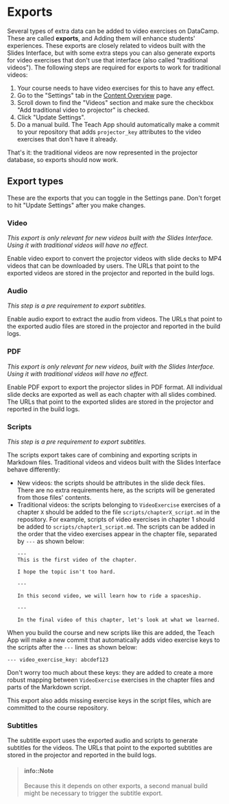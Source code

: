 # Exports

Several types of extra data can be added to video exercises on DataCamp.  These are called **exports**, and Adding them will enhance students' experiences. These exports are closely related to videos built with the Slides Interface, but with some extra steps you can also generate exports for video exercises that don't use that interface (also called "traditional videos"). The following steps are required for exports to work for traditional videos:

1. Your course needs to have video exercises for this to have any effect.
2. Go to the "Settings" tab in the [Content Overview](/interface/content-overview.md) page.
3. Scroll down to find the "Videos" section and make sure the checkbox "Add traditional video to projector" is checked.
4. Click "Update Settings".
5. Do a manual build. The Teach App should automatically make a commit to your repository that adds `projector_key` attributes to the video exercises that don't have it already.

That's it: the traditional videos are now represented in the projector database, so exports should now work.

## Export types

These are the exports that you can toggle in the Settings pane. Don't forget to hit "Update Settings" after you make changes.

### Video

*This export is only relevant for new videos built with the Slides Interface. Using it with traditional videos will have no effect.*

Enable video export to convert the projector videos with slide decks to MP4 videos that can be downloaded by users. The URLs that point to the exported videos are stored in the projector and reported in the build logs.

### Audio

*This step is a pre requirement to export subtitles.*

Enable audio export to extract the audio from videos. The URLs that point to the exported audio files are stored in the projector and reported in the build logs.

### PDF

*This export is only relevant for new videos, built with the Slides Interface. Using it with traditional videos will have no effect.*

Enable PDF export to export the projector slides in PDF format. All individual slide decks are exported as well as each chapter with all slides combined. The URLs that point to the exported slides are stored in the projector and reported in the build logs.

### Scripts

*This step is a pre requirement to export subtitles.*

The scripts export takes care of combining and exporting scripts in Markdown files. Traditional videos and videos built with the Slides Interface behave differently:

- New videos: the scripts should be attributes in the slide deck files. There are no extra requirements here, as the scripts will be generated from those files' contents.
- Traditional videos: the scripts belonging to `VideoExercise` exercises of a chapter `X` should be added to the file `scripts/chapterX_script.md` in the repository. For example, scripts of video exercises in chapter 1 should be added to `scripts/chapter1_script.md`. The scripts can be added in the order that the video exercises appear in the chapter file, separated by `---` as shown below:
    ```
    ---
    This is the first video of the chapter.

    I hope the topic isn't too hard.

    ---

    In this second video, we will learn how to ride a spaceship.

    ---

    In the final video of this chapter, let's look at what we learned.
    ```

When you build the course and new scripts like this are added, the Teach App will make a new commit that automatically adds video exercise keys to the scripts after the `---` lines as shown below:

    --- video_exercise_key: abcdef123

Don't worry too much about these keys: they are added to create a more robust mapping between `VideoExercise` exercises in the chapter files and parts of the Markdown script.

This export also adds missing exercise keys in the script files, which are committed to the course repository.

### Subtitles

The subtitle export uses the exported audio and scripts to generate subtitles for the videos. The URLs that point to the exported subtitles are stored in the projector and reported in the build logs.

> #### info::Note
> Because this it depends on other exports, a second manual build might be necessary to trigger the subtitle export.




